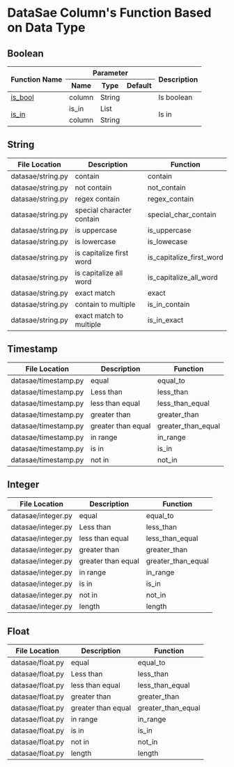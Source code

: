 <!--
Copyright (C) Free Software Foundation, Inc. All rights reserved.
Licensed under the AGPL-3.0-only License. See LICENSE in the project root
for license information.
-->

<!-- markdownlint-disable MD033 -->

# DataSae Column's Function Based on Data Type

## Boolean

<table>
    <thead>
        <tr>
            <th rowspan=2>Function Name</th>
            <th colspan=3>Parameter</th>
            <th rowspan=2>Description</th>
        </tr>
        <tr>
            <th>Name</th>
            <th>Type</th>
            <th>Default</th>
        </tr>
    </thead>
    <tbody>
        <tr>
            <td>
                <a href="https://jabardigitalservice.github.io/DataSae/boolean.html#datasae.boolean.Boolean.is_bool">is_bool</a>
            </td>
            <td>column</td>
            <td>String</td>
            <td></td>
            <td>Is boolean</td>
        </tr>
        <tr>
            <td rowspan=2>
                <a href="https://jabardigitalservice.github.io/DataSae/boolean.html#datasae.boolean.Boolean.is_in">is_in</a>
            </td>
            <td>is_in</td>
            <td>List</td>
            <td></td>
            <td rowspan=2>Is in</td>
        </tr>
        <tr>
            <td>column</td>
            <td>String</td>
            <td></td>
        </tr>
    </tbody>
</table>

## String

| File Location     | Description               | Function                 |
|-------------------|---------------------------|--------------------------|
| datasae/string.py | contain                   | contain                  |
| datasae/string.py | not contain               | not_contain              |
| datasae/string.py | regex contain             | regex_contain            |
| datasae/string.py | special character contain | special_char_contain     |
| datasae/string.py | is uppercase              | is_uppercase             |
| datasae/string.py | is lowercase              | is_lowecase              |
| datasae/string.py | is capitalize first word  | is_capitalize_first_word |
| datasae/string.py | is capitalize all word    | is_capitalize_all_word   |
| datasae/string.py | exact match               | exact                    |
| datasae/string.py | contain to multiple       | is_in_contain            |
| datasae/string.py | exact match to multiple   | is_in_exact              |

## Timestamp

| File Location        | Description        | Function           |
|----------------------|--------------------|--------------------|
| datasae/timestamp.py | equal              | equal_to           |
| datasae/timestamp.py | Less than          | less_than          |
| datasae/timestamp.py | less than equal    | less_than_equal    |
| datasae/timestamp.py | greater than       | greater_than       |
| datasae/timestamp.py | greater than equal | greater_than_equal |
| datasae/timestamp.py | in range           | in_range           |
| datasae/timestamp.py | is in              | is_in              |
| datasae/timestamp.py | not in             | not_in             |

## Integer

| File Location      | Description        | Function           |
|--------------------|--------------------|--------------------|
| datasae/integer.py | equal              | equal_to           |
| datasae/integer.py | Less than          | less_than          |
| datasae/integer.py | less than equal    | less_than_equal    |
| datasae/integer.py | greater than       | greater_than       |
| datasae/integer.py | greater than equal | greater_than_equal |
| datasae/integer.py | in range           | in_range           |
| datasae/integer.py | is in              | is_in              |
| datasae/integer.py | not in             | not_in             |
| datasae/integer.py | length             | length             |

## Float

| File Location    | Description        | Function           |
|------------------|--------------------|--------------------|
| datasae/float.py | equal              | equal_to           |
| datasae/float.py | Less than          | less_than          |
| datasae/float.py | less than equal    | less_than_equal    |
| datasae/float.py | greater than       | greater_than       |
| datasae/float.py | greater than equal | greater_than_equal |
| datasae/float.py | in range           | in_range           |
| datasae/float.py | is in              | is_in              |
| datasae/float.py | not in             | not_in             |
| datasae/float.py | length             | length             |

<!-- markdownlint-enable MD033 -->
